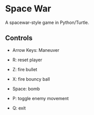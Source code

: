 # Space War
A spacewar-style game in Python/Turtle.

## Controls
* Arrow Keys: Maneuver
* R: reset player
* Z: fire bullet
* X: fire bouncy ball
* Space: bomb

* P: toggle enemy movement
* Q: exit



